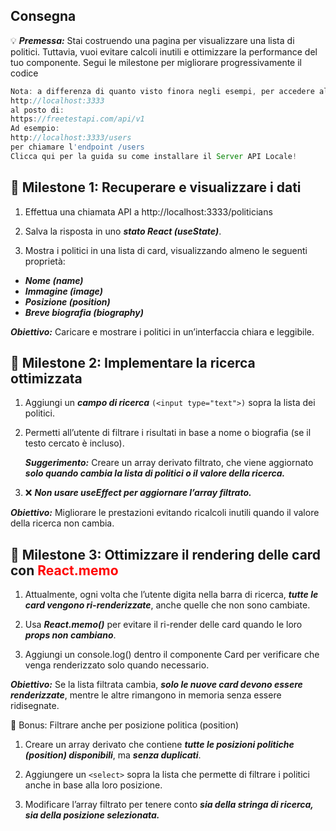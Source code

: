 ## Consegna

💡 **_Premessa:_** Stai costruendo una pagina per visualizzare una lista di politici. Tuttavia, vuoi evitare calcoli inutili e ottimizzare la performance del tuo componente. Segui le milestone per migliorare progressivamente il codice

```js
Nota: a differenza di quanto visto finora negli esempi, per accedere all'API utilizzare l'url base:
http://localhost:3333
al posto di:
https://freetestapi.com/api/v1
Ad esempio:
http://localhost:3333/users
per chiamare l'endpoint /users
Clicca qui per la guida su come installare il Server API Locale!
```

## 📌 Milestone 1: Recuperare e visualizzare i dati

1. Effettua una chiamata API a
   http://localhost:3333/politicians

2. Salva la risposta in uno **_stato React (useState)_**.

3. Mostra i politici in una lista di card, visualizzando almeno le seguenti proprietà:

- **_Nome (name)_**
- **_Immagine (image)_**
- **_Posizione (position)_**
- **_Breve biografia (biography)_**

**_Obiettivo:_** Caricare e mostrare i politici in un’interfaccia chiara e leggibile.

## 📌 Milestone 2: Implementare la ricerca ottimizzata

1. Aggiungi un **_campo di ricerca_** `(<input type="text">)` sopra la lista dei politici.

2. Permetti all’utente di filtrare i risultati in base a nome o biografia (se il testo cercato è incluso).

   **_Suggerimento:_** Creare un array derivato filtrato, che viene aggiornato **_solo quando cambia la lista di politici o il valore della ricerca._**

3. ❌ **_Non usare useEffect per aggiornare l’array filtrato._**

**_Obiettivo:_** Migliorare le prestazioni evitando ricalcoli inutili quando il valore della ricerca non cambia.

## 📌 Milestone 3: Ottimizzare il rendering delle card con <span style="color:red">React.memo</span>

1. Attualmente, ogni volta che l’utente digita nella barra di ricerca, **_tutte le card vengono ri-renderizzate_**, anche quelle che non sono cambiate.

2. Usa **_React.memo()_** per evitare il ri-render delle card quando le loro **_props non cambiano_**.

3. Aggiungi un console.log() dentro il componente Card per verificare che venga renderizzato solo quando necessario.

**_Obiettivo:_** Se la lista filtrata cambia, **_solo le nuove card devono essere renderizzate_**, mentre le altre rimangono in memoria senza essere ridisegnate.

🎯 Bonus: Filtrare anche per posizione politica (position)

1. Creare un array derivato che contiene **_tutte le posizioni politiche (position) disponibili_**, ma **_senza duplicati_**.

2. Aggiungere un `<select>` sopra la lista che permette di filtrare i politici anche in base alla loro posizione.

3. Modificare l’array filtrato per tenere conto **_sia della stringa di ricerca, sia della posizione selezionata._**
